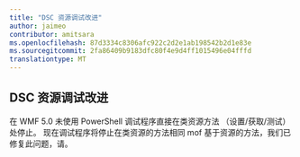 ```yaml
---
title: "DSC 资源调试改进"
author: jaimeo
contributor: amitsara
ms.openlocfilehash: 87d3334c8306afc922c2d2e1ab198542b2d1e83e
ms.sourcegitcommit: 2fa86409b9183dfc80f4e9d4ff1015496e04fffd
translationtype: MT
---
```

## DSC 资源调试改进

在 WMF 5.0 未使用 PowerShell 调试程序直接在类资源方法 （设置/获取/测试） 处停止。
现在调试程序将停止在类资源的方法相同 mof 基于资源的方法，我们已修复此问题，请。
